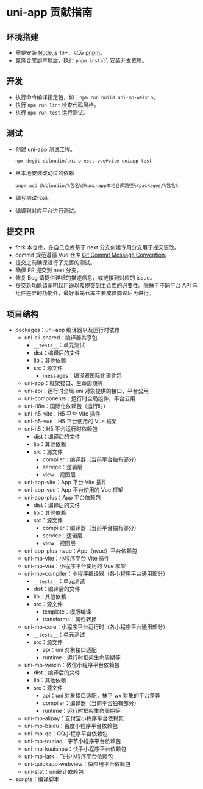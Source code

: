 # uni-app 贡献指南

## 环境搭建

* 需要安装 [Node.js](http://nodejs.org/) 16+，以及 [pnpm](https://pnpm.io/)。
* 克隆仓库到本地后，执行 ```pnpm install``` 安装开发依赖。

## 开发

* 执行命令编译指定包，如：```npm run build uni-mp-weixin```。
* 执行 ```npm run lint``` 检查代码风格。
* 执行 ```npm run test``` 运行测试。

## 测试

* 创建 uni-app 测试工程。

  ```
  npx degit dcloudio/uni-preset-vue#vite uniapp-test
  ```
* 从本地安装改动过的依赖

  ```
  pnpm add @dcloudio/%包名%@%uni-app本地仓库路径%/packages/%包名%
  ```
* 编写测试代码。
* 编译到对应平台进行测试。

## 提交 PR

* fork 本仓库，在自己仓库基于 next 分支创建专用分支用于提交更改。
* commit 规范遵循 Vue 仓库 [Git Commit Message Convention](https://github.com/vuejs/vue/blob/dev/.github/COMMIT_CONVENTION.md)。
* 提交之前确保进行了完善的测试。
* 确保 PR 提交到 next 分支。
* 修复 Bug 请提供详细的描述信息，或链接到对应的 issue。
* 提交新功能请阐明起用途以及提交到主仓库的必要性。除抹平不同平台 API 与组件差异的功能外，最好事先仓库主要成员商议后再进行。


## 项目结构

* packages：uni-app 编译器以及运行时依赖
  * uni-cli-shared：编译器共享包
    * ``__tests__``：单元测试
    * dist：编译后的文件
    * lib：其他依赖
    * src：源文件
      * messages：编译器国际化语言包
  * uni-app：框架接口、生命周期等
  * uni-api：运行时全局 uni 对象提供的接口，平台公用
  * uni-components：运行时全局组件，平台公用
  * uni-i18n：国际化依赖包（运行时）
  * uni-h5-vite：H5 平台 Vite 插件
  * uni-h5-vue：H5 平台使用的 Vue 框架
  * uni-h5：H5 平台运行时依赖包
    * dist：编译后的文件
    * lib：其他依赖
    * src：源文件
      * compiler：编译器（当前平台独有部分）
      * service：逻辑层
      * view：视图层
  * uni-app-vite：App 平台 Vite 插件
  * uni-app-vue：App 平台使用的 Vue 框架
  * uni-app-plus：App 平台依赖包
    * dist：编译后的文件
    * lib：其他依赖
    * src：源文件
      * compiler：编译器（当前平台独有部分）
      * service：逻辑层
      * view：视图层
  * uni-app-plus-nvue：App（nvue）平台依赖包
  * uni-mp-vite：小程序平台 Vite 插件
  * uni-mp-vue：小程序平台使用的 Vue 框架
  * uni-mp-compiler：小程序编译器（各小程序平台通用部分）
    * ``__tests__``：单元测试
    * dist：编译后的文件
    * lib：其他依赖
    * src：源文件
      * template：模版编译
      * transforms：属性转换
  * uni-mp-core：小程序平台运行时（各小程序平台通用部分）
    * ``__tests__``：单元测试
    * src：源文件
      * api：uni 对象接口适配
      * runtime：运行时框架生命周期等
  * uni-mp-weixin：微信小程序平台依赖包
    * dist：编译后的文件
    * lib：其他依赖
    * src：源文件
      * api：uni 对象接口适配，抹平 wx 对象的平台差异
      * compiler：编译器（当前平台独有部分）
      * runtime：运行时框架生命周期等
  * uni-mp-alipay：支付宝小程序平台依赖包
  * uni-mp-baidu：百度小程序平台依赖包
  * uni-mp-qq：QQ小程序平台依赖包
  * uni-mp-toutiao：字节小程序平台依赖包
  * uni-mp-kuaishou：快手小程序平台依赖包
  * uni-mp-lark：飞书小程序平台依赖包
  * uni-quickapp-webview：快应用平台依赖包
  * uni-stat：uni统计依赖包
* scripts：编译脚本
